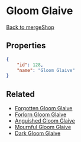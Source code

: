 # Gloom Glaive

<no description available>

[Back to mergeShop](../merge-shops.md)

## Properties

```json
{
    "id": 128,
    "name": "Gloom Glaive"
}
```

## Related

- [Forgotten Gloom Glaive](../items/18213-forgotten-gloom-glaive.md)
- [Forlorn Gloom Glaive](../items/8416-forlorn-gloom-glaive.md)
- [Anguished Gloom Glaive](../items/8415-anguished-gloom-glaive.md)
- [Mournful Gloom Glaive](../items/8414-mournful-gloom-glaive.md)
- [Dark Gloom Glaive](../items/8413-dark-gloom-glaive.md)

